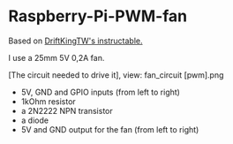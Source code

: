 # Raspberry-Pi-PWM-fan
Based on [DriftKingTW's instructable.](https://github.com/DriftKingTW) 

I use a 25mm 5V 0,2A fan.

[The circuit needed to drive it], view: fan_circuit [pwm].png
* 5V, GND and GPIO inputs (from left to right)
* 1kOhm resistor
* a 2N2222 NPN transistor
* a diode
* 5V and GND output for the fan (from left to right)